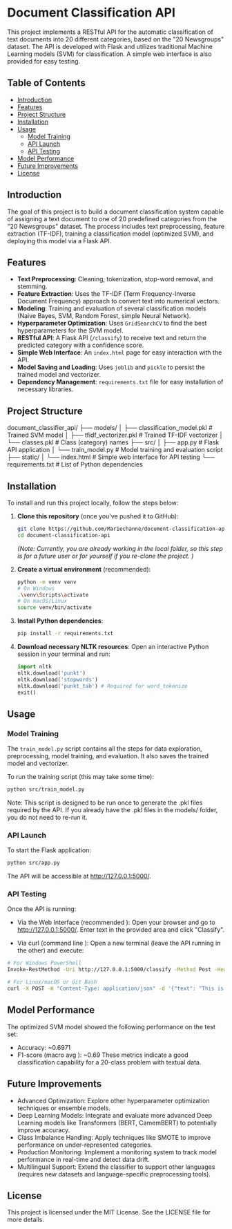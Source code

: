 # Document Classification API

This project implements a RESTful API for the automatic classification of text documents into 20 different categories, based on the "20 Newsgroups" dataset. The API is developed with Flask and utilizes traditional Machine Learning models (SVM) for classification. A simple web interface is also provided for easy testing.

## Table of Contents

- [Introduction](#introduction)
- [Features](#features)
- [Project Structure](#project-structure)
- [Installation](#installation)
- [Usage](#usage)
  - [Model Training](#model-training)
  - [API Launch](#api-launch)
  - [API Testing](#api-testing)
- [Model Performance](#model-performance)
- [Future Improvements](#future-improvements)
- [License](#license)

## Introduction

The goal of this project is to build a document classification system capable of assigning a text document to one of 20 predefined categories from the "20 Newsgroups" dataset. The process includes text preprocessing, feature extraction (TF-IDF), training a classification model (optimized SVM), and deploying this model via a Flask API.

## Features

-   **Text Preprocessing**: Cleaning, tokenization, stop-word removal, and stemming.
-   **Feature Extraction**: Uses the TF-IDF (Term Frequency-Inverse Document Frequency) approach to convert text into numerical vectors.
-   **Modeling**: Training and evaluation of several classification models (Naive Bayes, SVM, Random Forest, simple Neural Network).
-   **Hyperparameter Optimization**: Uses `GridSearchCV` to find the best hyperparameters for the SVM model.
-   **RESTful API**: A Flask API (`/classify`) to receive text and return the predicted category with a confidence score.
-   **Simple Web Interface**: An `index.html` page for easy interaction with the API.
-   **Model Saving and Loading**: Uses `joblib` and `pickle` to persist the trained model and vectorizer.
-   **Dependency Management**: `requirements.txt` file for easy installation of necessary libraries.

## Project Structure

document_classifier_api/
├── models/
│   ├── classification_model.pkl    # Trained SVM model
│   ├── tfidf_vectorizer.pkl        # Trained TF-IDF vectorizer
│   └── classes.pkl                 # Class (category) names
├── src/
│   ├── app.py                      # Flask API application
│   └── train_model.py              # Model training and evaluation script
├── static/
│   └── index.html                  # Simple web interface for API testing
└── requirements.txt                # List of Python dependencies

## Installation

To install and run this project locally, follow the steps below:

1.  **Clone this repository** (once you've pushed it to GitHub):
    ```bash
    git clone https://github.com/Mariechanne/document-classification-api.git
    cd document-classification-api
    ```
    *(Note: Currently, you are already working in the local folder, so this step is for a future user or for yourself if you re-clone the project. )*

2.  **Create a virtual environment** (recommended):
    ```bash
    python -m venv venv
    # On Windows
    .\venv\Scripts\activate
    # On macOS/Linux
    source venv/bin/activate
    ```

3.  **Install Python dependencies**:
    ```bash
    pip install -r requirements.txt
    ```

4.  **Download necessary NLTK resources**:
    Open an interactive Python session in your terminal and run:
    ```python
    import nltk
    nltk.download('punkt')
    nltk.download('stopwords')
    nltk.download('punkt_tab') # Required for word_tokenize
    exit()
    ```

## Usage

### Model Training

The `train_model.py` script contains all the steps for data exploration, preprocessing, model training, and evaluation. It also saves the trained model and vectorizer.

To run the training script (this may take some time):
```bash
python src/train_model.py
```

Note: This script is designed to be run once to generate the .pkl files required by the API. If you already have the .pkl files in the models/ folder, you do not need to re-run it.

### API Launch

To start the Flask application:
```bash
python src/app.py
```
The API will be accessible at http://127.0.0.1:5000/.

### API Testing

Once the API is running:

- Via the Web Interface (recommended ):
Open your browser and go to http://127.0.0.1:5000/. Enter text in the provided area and click "Classify".

- Via curl (command line ):
Open a new terminal (leave the API running in the other) and execute:
```bash
# For Windows PowerShell
Invoke-RestMethod -Uri http://127.0.0.1:5000/classify -Method Post -Headers @{"Content-Type"="application/json"} -Body '{"text": "This is a document about computer hardware and software."}'

# For Linux/macOS or Git Bash
curl -X POST -H "Content-Type: application/json" -d '{"text": "This is a document about computer hardware and software."}' http://127.0.0.1:5000/classify
```

## Model Performance

The optimized SVM model showed the following performance on the test set:
- Accuracy: ~0.6971
- F1-score (macro avg ): ~0.69
These metrics indicate a good classification capability for a 20-class problem with textual data.

## Future Improvements

- Advanced Optimization: Explore other hyperparameter optimization techniques or ensemble models.
- Deep Learning Models: Integrate and evaluate more advanced Deep Learning models like Transformers (BERT, CamemBERT) to potentially improve accuracy.
- Class Imbalance Handling: Apply techniques like SMOTE to improve performance on under-represented categories.
- Production Monitoring: Implement a monitoring system to track model performance in real-time and detect data drift.
- Multilingual Support: Extend the classifier to support other languages (requires new datasets and language-specific preprocessing tools).

## License

This project is licensed under the  MIT License. See the LICENSE file for more details.
